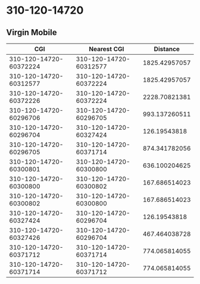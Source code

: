 # 310-120-14720
## Virgin Mobile


| CGI | Nearest CGI | Distance |
|-----|-------------|----------|
| 310-120-14720-60372224 | 310-120-14720-60312577 | 1825.42957057 |
| 310-120-14720-60312577 | 310-120-14720-60372224 | 1825.42957057 |
| 310-120-14720-60372226 | 310-120-14720-60372224 | 2228.70821381 |
| 310-120-14720-60296706 | 310-120-14720-60296705 | 993.137260511 |
| 310-120-14720-60296704 | 310-120-14720-60327424 | 126.19543818 |
| 310-120-14720-60296705 | 310-120-14720-60371714 | 874.341782056 |
| 310-120-14720-60300801 | 310-120-14720-60300800 | 636.100204625 |
| 310-120-14720-60300800 | 310-120-14720-60300802 | 167.686514023 |
| 310-120-14720-60300802 | 310-120-14720-60300800 | 167.686514023 |
| 310-120-14720-60327424 | 310-120-14720-60296704 | 126.19543818 |
| 310-120-14720-60327426 | 310-120-14720-60296704 | 467.464038728 |
| 310-120-14720-60371712 | 310-120-14720-60371714 | 774.065814055 |
| 310-120-14720-60371714 | 310-120-14720-60371712 | 774.065814055 |
